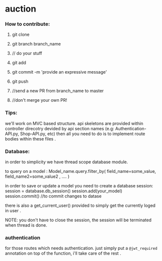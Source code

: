 # auction

### How to contribute:

1. git clone <project>

2. git branch branch_name

3. // do your stuff

4. git add

5. git commit -m 'provide an expressive message'

6. git push

7. //send a new PR from branch_name to master

8. //don't merge your own PR!

### Tips:

we'll work on MVC based structure. api skeletons are provided within controller direcotry devided by api section names (e.g: Authentication-API.py, Shop-API.py, etc) then all you need to do is to implement route bodies within these files .

### Database:

in order to simplicity we have thread scope database module. 

to query on a model : Model_name.query.filter_by( field_name=some_value, field_name2=some_value2 , .... )

in order to save or update a model you need to create a database session:
  session = database.db_session()
  session.add(your_model)
  session.commit()  //to commit changes to datase
  
there is also a get_current_user() provided to simply get the currently loged in user .

NOTE: you don't have to close the session, the session will be terminated when thread is done.

### authentication

for those routes which needs authentication. just simply put a `@jwt_required` annotation on top of the function, i'll take care of the rest .
  
